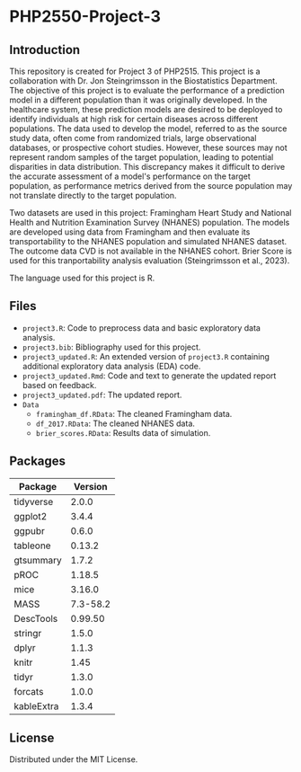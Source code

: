 # PHP2550-Project-3
## Introduction
This repository is created for Project 3 of PHP2515. This project is a collaboration with Dr. Jon Steingrimsson in the Biostatistics Department. The objective of this project is to evaluate the performance of a prediction model in a different population than it was originally developed. In the healthcare system, these prediction models are desired to be deployed to identify individuals at high risk for certain diseases across different populations. The data used to develop the model, referred to as the source study data, often come from randomized trials, large observational databases, or prospective cohort studies. However, these sources may not represent random samples of the target population, leading to potential disparities in data distribution. This discrepancy makes it difficult to derive the accurate assessment of a model's performance on the target population, as performance metrics derived from the source population may not translate directly to the target population.

Two datasets are used in this project: Framingham Heart Study and National Health and Nutrition Examination Survey (NHANES) population. The models are developed using data from Framingham and then evaluate its transportability to the NHANES population and simulated NHANES dataset. The outcome data CVD is not available in the NHANES cohort. Brier Score is used for this tranportability analysis evaluation (Steingrimsson et al., 2023).

The language used for this project is R.

## Files
- `project3.R`: Code to preprocess data and basic exploratory data analysis.
- `project3.bib`: Bibliography used for this project.
- `project3_updated.R`: An extended version of `project3.R` containing additional exploratory data analysis (EDA) code.
- `project3_updated.Rmd`: Code and text to generate the updated report based on feedback.
- `project3_updated.pdf`: The updated report.
- `Data`
  - `framingham_df.RData`: The cleaned Framingham data.
  - `df_2017.RData`: The cleaned NHANES data.
  - `brier_scores.RData`: Results data of simulation.

## Packages
| Package    | Version  |
|------------|----------|
| tidyverse  | 2.0.0    |
| ggplot2    | 3.4.4    |
| ggpubr     | 0.6.0    |
| tableone   | 0.13.2   |
| gtsummary  | 1.7.2    |
| pROC       | 1.18.5   |
| mice       | 3.16.0   |
| MASS       | 7.3-58.2 |
| DescTools  | 0.99.50  |
| stringr    | 1.5.0    |
| dplyr      | 1.1.3    |
| knitr      | 1.45     |
| tidyr      | 1.3.0    |
| forcats    | 1.0.0    |
| kableExtra | 1.3.4    |

## License
Distributed under the MIT License. 
